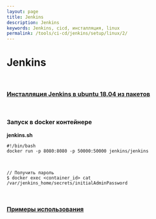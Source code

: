 ```yaml
---
layout: page
title: Jenkins
description: Jenkins
keywords: Jenkins, cicd, инсталляция, linux
permalink: /tools/ci-cd/jenkins/setup/linux/2/
---
```


# Jenkins

<br/>

### [Инсталляция Jenkins в ubuntu 18.04 из пакетов](//javadev.org/devtools/cicd/jenkins/setup/ubuntu/20.04/)

<br/>

### Запуск в docker контейнере

**jenkins.sh**

```
#!/bin/bash
docker run -p 8080:8080 -p 50000:50000 jenkins/jenkins
```

<br/>

    // Получить пароль
    $ docker exec <container_id> cat /var/jenkins_home/secrets/initialAdminPassword

<br/>

### [Примеры использования](https://github.com/webmakaka/Learn-DevOps-CI-CD-with-Jenkins-using-Pipelines-and-Docker)
